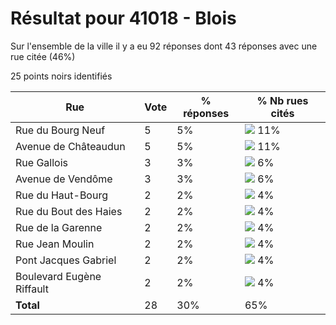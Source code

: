 # Résultat pour 41018 - Blois

Sur l'ensemble de la ville il y a eu 92 réponses dont 43 réponses avec une rue citée (46%)

25 points noirs identifiés

| Rue | Vote | % réponses | % Nb rues cités|
|-----|------|------------|----------------|
| Rue du Bourg Neuf | 5 | 5% | <img src="../../img/bar_11.gif" />&nbsp;11%|
| Avenue de Châteaudun | 5 | 5% | <img src="../../img/bar_11.gif" />&nbsp;11%|
| Rue Gallois | 3 | 3% | <img src="../../img/bar_6.gif" />&nbsp;6%|
| Avenue de Vendôme | 3 | 3% | <img src="../../img/bar_6.gif" />&nbsp;6%|
| Rue du Haut-Bourg | 2 | 2% | <img src="../../img/bar_4.gif" />&nbsp;4%|
| Rue du Bout des Haies | 2 | 2% | <img src="../../img/bar_4.gif" />&nbsp;4%|
| Rue de la Garenne | 2 | 2% | <img src="../../img/bar_4.gif" />&nbsp;4%|
| Rue Jean Moulin | 2 | 2% | <img src="../../img/bar_4.gif" />&nbsp;4%|
| Pont Jacques Gabriel | 2 | 2% | <img src="../../img/bar_4.gif" />&nbsp;4%|
| Boulevard Eugène Riffault | 2 | 2% | <img src="../../img/bar_4.gif" />&nbsp;4%|
| **Total** | 28 | 30% | 65%|
